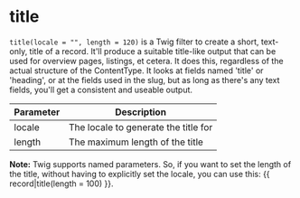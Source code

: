 # title

`title(locale = "", length = 120)` is a Twig filter to create a short, text-only, title of a record. It'll produce a suitable title-like output that can be 
used for overview pages, listings, et cetera. It does this, regardless of the actual structure of the ContentType. It 
looks at fields named 'title' or 'heading', or at the fields used in the slug, but as long as there's any text fields, 
you'll get a consistent and useable output.

|Parameter	|Description
|---|---
|locale	|The locale to generate the title for
|length	|The maximum length of the title


<p class="note"><strong>Note:</strong> Twig supports named parameters. So, if you want to set the length of the title, without having to explicitly 
set the locale, you can use this: {{ record|title(length = 100) }}.</p>
